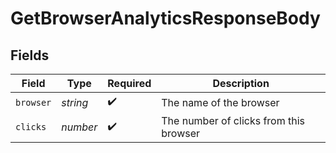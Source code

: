 # GetBrowserAnalyticsResponseBody


## Fields

| Field                                  | Type                                   | Required                               | Description                            |
| -------------------------------------- | -------------------------------------- | -------------------------------------- | -------------------------------------- |
| `browser`                              | *string*                               | :heavy_check_mark:                     | The name of the browser                |
| `clicks`                               | *number*                               | :heavy_check_mark:                     | The number of clicks from this browser |